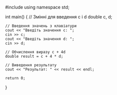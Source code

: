#include <iostream>
using namespace std;

int main() {
    // Змінні для введення c і d
    double c, d;

    // Введення значень з клавіатури
    cout << "Введіть значення c: ";
    cin >> c;
    cout << "Введіть значення d: ";
    cin >> d;

    // Обчислення виразу c + 4d
    double result = c + 4 * d;

    // Виведення результату
    cout << "Результат: " << result << endl;

    return 0;
}

